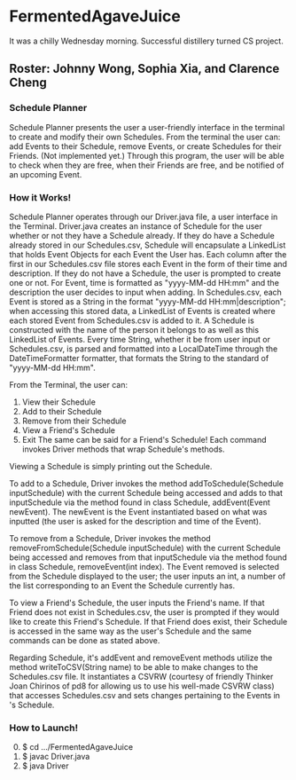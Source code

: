 # FermentedAgaveJuice
It was a chilly Wednesday morning. Successful distillery turned CS project.

## Roster: Johnny Wong, Sophia Xia, and Clarence Cheng

### Schedule Planner


  Schedule Planner presents the user a user-friendly interface in the terminal to create and modify their own Schedules. From the terminal the user can: add Events to their Schedule, remove Events, or create Schedules for their Friends.
  (Not implemented yet.) Through this program, the user will be able to check when they are free, when their Friends are free, and be notified of an upcoming Event.

### How it Works!


  Schedule Planner operates through our Driver.java file, a user interface in the Terminal. Driver.java creates an instance of Schedule for the user whether or not they have a Schedule already. If they do have a Schedule already stored in our Schedules.csv, Schedule will encapsulate a LinkedList that holds Event Objects for each Event the User has. Each column after the first in our Schedules.csv file stores each Event in the form of their time and description. If they do not have a Schedule, the user is prompted to create one or not.
  For Event, time is formatted as "yyyy-MM-dd HH:mm" and the description the user decides to input when adding. In Schedules.csv, each Event is stored as a String in the format "yyyy-MM-dd HH:mm|description"; when accessing this stored data, a LinkedList of Events is created where each stored Event from Schedules.csv is added to it. A Schedule is constructed with the name of the person it belongs to as well as this LinkedList of Events. Every time String, whether it be from user input or Schedules.csv, is parsed and formatted into a LocalDateTime through the DateTimeFormatter formatter, that formats the String to the standard of "yyyy-MM-dd HH:mm".


   From the Terminal, the user can:
   1. View their Schedule
   2. Add to their Schedule
   3. Remove from their Schedule
   4. View a Friend's Schedule
   5. Exit
   The same can be said for a Friend's Schedule!
   Each command invokes Driver methods that wrap Schedule's methods.


   Viewing a Schedule is simply printing out the Schedule.

   To add to a Schedule, Driver invokes the method addToSchedule(Schedule inputSchedule) with the current Schedule being accessed and adds to that inputSchedule via the method found in class Schedule, addEvent(Event newEvent). The newEvent is the Event instantiated based on what was inputted (the user is asked for the description and time of the Event).


   To remove from a Schedule, Driver invokes the method removeFromSchedule(Schedule inputSchedule) with the current Schedule being accessed and removes from that inputSchedule via the method found in class Schedule, removeEvent(int index). The Event removed is selected from the Schedule displayed to the user; the user inputs an int, a number of the list corresponding to an Event the Schedule currently has.

   To view a Friend's Schedule, the user inputs the Friend's name. If that Friend does not exist in Schedules.csv, the user is prompted if they would like to create this Friend's Schedule. If that Friend does exist, their Schedule is accessed in the same way as the user's Schedule and the same commands can be done as stated above.

  Regarding Schedule, it's addEvent and removeEvent methods utilize the method writeToCSV(String name) to be able to make changes to the Schedules.csv file. It instantiates a CSVRW (courtesy of friendly Thinker Joan Chirinos of pd8 for allowing us to use his well-made CSVRW class) that accesses Schedules.csv and sets changes pertaining to the Events in <name>'s Schedule.  

### How to Launch!
0. $ cd .../FermentedAgaveJuice
1. $ javac Driver.java
2. $ java Driver
